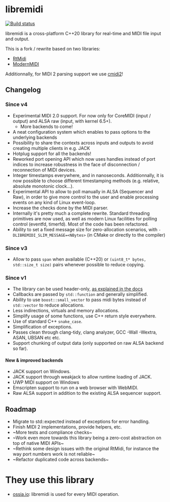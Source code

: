 # libremidi

[![Build status](https://github.com/jcelerier/libremidi/workflows/Build/badge.svg)](https://github.com/jcelerier/libremidi/actions)

libremidi is a cross-platform C++20 library for real-time and MIDI file input and output.

This is a fork / rewrite based on two libraries: 

* [RtMidi](https://github.com/theSTK/RtMidi)
* [ModernMIDI](https://github.com/ddiakopoulos/ModernMIDI)

Additionnally, for MIDI 2 parsing support we use [cmidi2](https://github.com/atsushieno/cmidi2)!

## Changelog 

### Since v4
* Experimental MIDI 2.0 support. For now only for CoreMIDI (input / output) and ALSA raw (input, with kernel 6.5+). 
  * More backends to come!
* A neat configuration system which enables to pass options to the underlying backends
* Possibility to share the contexts across inputs and outputs to avoid creating multiple clients in e.g. JACK
* Hotplug support for all the backends!
* Reworked port opening API which now uses handles instead of port indices to increase robustness in the face of disconnection / reconnection of MIDI devices.
* Integer timestamps everywhere, and in nanoseconds. Additionnally, it is now possible to choose different timestamping methods (e.g. relative, absolute monotonic clock...).
* Experimental API to allow to poll manually in ALSA (Sequencer and Raw), in order to give more control 
  to the user and enable processing events on any kind of Linux event-loop.
* Increase the checks done by the MIDI parser.
* Internally it's pretty much a complete rewrite. Standard threading primitives are now used, as well as modern Linux facilities for polling control (eventfd, timerfd).
  Most of the code has been refactored.
* Ability to set a fixed message size for zero-allocation scenarios, with `-DLIBREMIDI_SLIM_MESSAGE=<NBytes>` (in CMake or directly to the compiler)

### Since v3
* Allow to pass `span` when available (C++20) or `(uint8_t* bytes, std::size_t size)` pairs whenever possible to reduce copying.

### Since v1
* The library can be used header-only, [as explained in the docs](docs/header-only.md)
* Callbacks are passed by `std::function` and generally simplified.
* Ability to use `boost::small_vector` to pass midi bytes instead of `std::vector` to reduce allocations.
* Less indirections, virtuals and memory allocations.
* Simplify usage of some functions, use C++ return style everywhere.
* Use of standard C++ `snake_case`.
* Simplification of exceptions.
* Passes clean through clang-tidy, clang analyzer, GCC -Wall -Wextra, ASAN, UBSAN etc etc.
* Support chunking of output data (only supported on raw ALSA backend so far).

#### New & improved backends
* JACK support on Windows.
* JACK support through weakjack to allow runtime loading of JACK.
* UWP MIDI support on Windows
* Emscripten support to run on a web browser with WebMIDI.
* Raw ALSA support in addition to the existing ALSA sequencer support.

## Roadmap
* Migrate to std::expected instead of exceptions for error handling.
* Finish MIDI 2 implementations, provide helpers, etc.
* ~More tests and compliance checks~
* ~Work even more towards this library being a zero-cost abstraction on top of native MIDI APIs~
* ~Rethink some design issues with the original RtMidi, for instance the way port numbers work is not reliable~
* ~Refactor duplicated code across backends~

# They use this library

* [ossia.io](https://ossia.io): libremidi is used for every MIDI operation.

